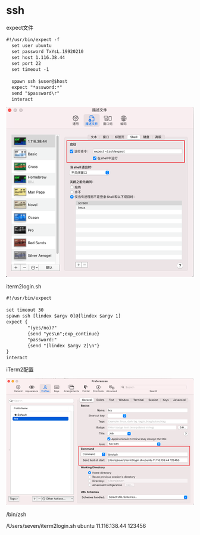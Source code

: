 # ssh

expect文件

```shell
#!/usr/bin/expect -f
  set user ubuntu
  set password TxYsL.19920210
  set host 1.116.38.44
  set port 22
  set timeout -1

  spawn ssh $user@$host
  expect "*assword:*"
  send "$password\r"
  interact
```

![](../../.images/Snipaste_2021-10-13_14-04-21.png)



iterm2login.sh

```shell
#!/usr/bin/expect

set timeout 30
spawn ssh [lindex $argv 0]@[lindex $argv 1]
expect {
        "(yes/no)?"
        {send "yes\n";exp_continue}
        "password:"
        {send "[lindex $argv 2]\n"}
}
interact
```

iTerm2配置

![](../../.images/Snipaste_2021-10-13_14-08-11.png)



/bin/zsh

/Users/seven/iterm2login.sh ubuntu 11.116.138.44 123456